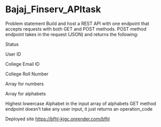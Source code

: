 # Bajaj_Finserv_APItask
Problem statement
Build and host a REST API with one endpoint that accepts requests with both GET and POST methods. POST method endpoint takes in the request (JSON) and returns the following:

Status

User ID

College Email ID

College Roll Number

Array for numbers

Array for alphabets

Highest lowercase Alphabet in the input array of alphabets GET method endpoint doesn’t take any user input, it just returns an operation_code

Deployed site
https://bfhl-kjgc.onrender.com/bfhl
